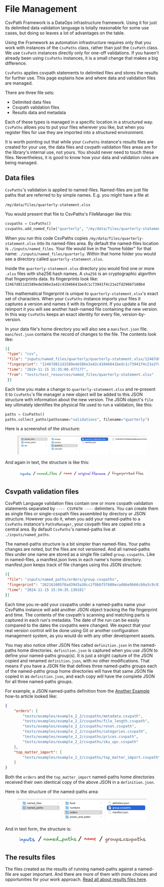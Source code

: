 # File Management

CsvPath Framework is a DataOps infrastructure framework. Using it for just its delimited data validation language is totally reasonable for some use cases, but doing so leaves a lot of advantages on the table.&#x20;

Using the Framework as automation infrastructure requires only that you work with instances of the `CsvPaths` class, rather than just the `CsvPath` class. We use `CsvPath` instances directly only for one-off validations. If you haven't already been using `CsvPaths` instances, it is a small change that makes a big difference.&#x20;

`CsvPaths` applies csvpath statements to delimited files and stores the results for further use. This page explains how and where data and validation files are managed.

There are three file sets:&#x20;

* Delimited data files
* Csvpath validation files
* Results data and metadata

Each of these types is managed in a specific location in a structured way. `CsvPaths` allows you to put your files wherever you like, but when you register files for use they are imported into a structured environment.&#x20;

It is worth pointing out that while your `CsvPaths` instance's results files are created for your use, the data files and csvpath validation files areas are for the library's internal use, not yours. You should never need to touch these files. Nevertheless, it is good to know how your data and validation rules are being managed.&#x20;

## Data files

`CsvPaths`'s validation is applied to named-files. Named-files are just file paths that are referred to by simple names. E.g. you might have a file at&#x20;

`/my/data/files/quarterly-statement.xlsx`

You would present that file to CsvPaths's FileManager like this:&#x20;

```python
csvpaths = CsvPaths()
csvpaths.add_named_file("quarterly", "/my/data/files/quarterly-statement.xlsx")
```

When you run this code CsvPaths copies `/my/data/files/quarterly-statement.xlsx` into its named-files area. By default the named-files location is `./inputs/named_files`. Your file would live in the "home folder" for that name: `./inputs/named_files/quarterly`. Within that home folder you would see a directory called `quarterly-statement.xlsx`.&#x20;

Inside the `quarterly-statement.xlsx` directory you would find one or more `.xlsx` files with sha256 hash names. A `sha256` is an cryptographic algorthm that fingerprints data. Its fingerprints look like: `12467d811d1589ede586e3a42c41046641bedc1c73941f4c21e2fd2966f188b4`&#x20;

This mathematical fingerprint is unique to `quarterly-statement.xlsx`'s exact set of characters. When your `CsvPaths` instance imports your files it captures a version and names it with its fingerprint. If you update a file and reimport it you will see another hash-named file containing the new version. In this way `CsvPaths` keeps an exact identity for every file, version-by-version.

In your data file's home directory you will also see a `manifest.json` file. `manifest.json` contains the record of changes to the file. The contents look like:&#x20;

```json
[{
 "type": "csv",
 "file": "inputs/named_files/quarterly/quarterly-statement.xlsx/12467d811d1589ede586e3a42c41046641bedc1c73941f4c21e2fd2966f188b4.xlsx",
 "fingerprint": "12467d811d1589ede586e3a42c41046641bedc1c73941f4c21e2fd2966f188b4",
 "time": "2024-11-15 15:35:00.477177",
 "from": "tests/test_resources/named_files/quarterly-statement.xlsx"
 }]
```

Each time you make a change to `quarterly-statement.xlsx` and re-present it to `CsvPaths`'s file manager a new object will be added to this JSON structure with information about the new version. The JSON object's `file` key ultimately identifies the physical file used to run a validation, like this:&#x20;

```python
paths = CsvPaths()
paths.collect_paths(pathsname="validations", filename="quarterly")
```

Here is a screenshot of the structure:&#x20;

<figure><img src="../../.gitbook/assets/named-files.png" alt=""><figcaption></figcaption></figure>

And again in text, the structure is like this:&#x20;

<figure><img src="../../.gitbook/assets/named-files-structure.png" alt=""><figcaption></figcaption></figure>

## Csvpath validation files

CsvPath Language validation files contain one or more csvpath validation statements separated by `---- CSVPATH ----` delimiters. You can create them as single files or single-csvpath files assembled by directory or JSON structure. However you do it, when you add your named-paths to a `CsvPaths` instance's `PathsManager`, your csvpath files are copied into a central area. By default `CsvPaths`'s named-paths live at `./inputs/named_paths`.&#x20;

The named-paths structure is a bit simpler than named-files. Your paths changes are noted, but the files are not versioned. And all named-paths files under one name are stored as a single file called `group.csvpaths`.  Like in named-files, a manifest.json lives in each name's home directory. manifest.json keeps track of file changes using this JSON structure:&#x20;

```json
[{
 "file": "inputs/named_paths/orders/group.csvpaths",
 "fingerprint": "262161605f8ad39d3a30cc2f9bb75f688ecad66e9b66cb9a3c9c928f7c899cb7",
 "time": "2024-11-15 15:34:35.130181"
}]
```

Each time you re-add your csvpaths under a named-paths name your CsvPaths instance will add another JSON object tracking the file fingerprint and time. The contents of the csvpath's scanning and matching parts is captured in each run's metadata. The date of the run can be easily compared to the dates the csvpaths were changed. We expect that your real version control will be done using Git or another configuration management system, as you would do with any other development assets.

You may also notice other JSON files called `definition.json` in the named-paths home directories. `definition.json` is captured when you use JSON to define your named-paths group(s). It is just a stright capture of the JSON copied and renamed `definition.json`, with no other modifications. That means if you have a JSON file that defines three named-paths groups each of the named-paths group home directories will have that same JSON file copied in as `definition.json`, and each copy will have the complete JSON for all three named-paths groups.&#x20;

For example, a JSON named-paths definition from the [Another Example](../../getting-started/how-tos/another-longer-example/another-example-part-2.md) how-to article looked like:&#x20;

```json
{
    "orders": [
        "tests/examples/example_2_2/csvpaths/metadata.csvpath",
        "tests/examples/example_2_2/csvpaths/file_length.csvpath",
        "tests/examples/example_2_2/csvpaths/reset.csvpath",
        "tests/examples/example_2_2/csvpaths/categories.csvpath",
        "tests/examples/example_2_2/csvpaths/prices.csvpath",
        "tests/examples/example_2_2/csvpaths/sku_upc.csvpath"
    ],
    "top_matter_import": [
        "tests/examples/example_2_2/csvpaths/top_matter_import.csvpath"
    ]
}
```

Both the `orders` and the `top_matter_import` named-paths home directories received their own identical copy of the above JSON in a `definition.json`.

Here is the structure of the named-paths area:&#x20;

<figure><img src="../../.gitbook/assets/named-paths.png" alt="" width="563"><figcaption></figcaption></figure>

&#x20;And in text form, the structure is:&#x20;

<figure><img src="../../.gitbook/assets/named-paths-structure (1).png" alt="" width="563"><figcaption></figcaption></figure>

## The results files

The files created as the results of running named-paths against a named-file are super important. And there are more of them with more choices and opportunities for your work approach. [Read all about results files here](where-do-i-find-results.md).
